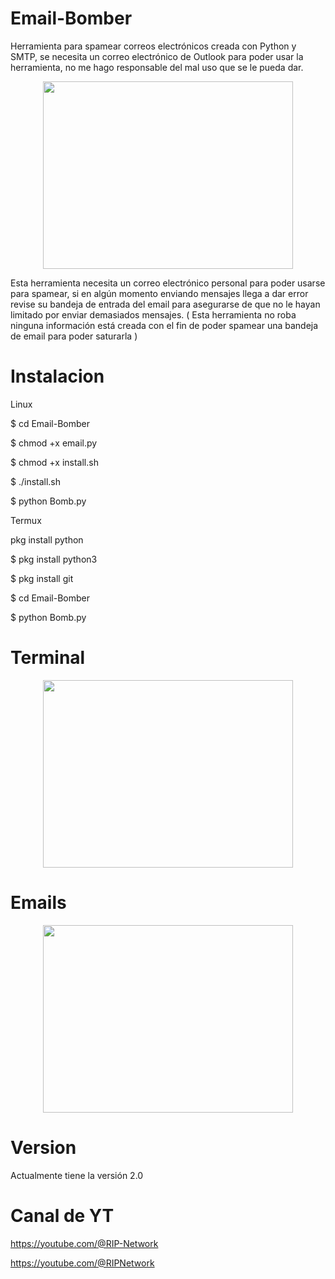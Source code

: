# Email-Bomber

Herramienta para spamear correos electrónicos creada con Python y SMTP, se necesita un correo electrónico de Outlook para poder usar la herramienta, no me hago responsable del mal uso que se le pueda dar.
<p align="center"> <img width="400" height="300" src="https://github.com/RIP-Network/Email-Bomber/blob/main/LazerTron.jpeg"> </p>
Esta herramienta necesita un correo electrónico personal para poder usarse para spamear, si en algún momento enviando mensajes llega a dar error revise su bandeja de entrada del email para asegurarse de que no le hayan limitado por enviar demasiados mensajes. ( Esta herramienta no roba ninguna información está creada con el fin de poder spamear una bandeja de email para poder saturarla )

# Instalacion

Linux

$ cd Email-Bomber

$ chmod +x email.py

$ chmod +x install.sh

$ ./install.sh

$ python Bomb.py


Termux

pkg install python 

$ pkg install python3 

$ pkg install git

$ cd Email-Bomber 

$ python Bomb.py

# Terminal

<p align="center"> <img width="400" height="300" src="hola"> </p>

# Emails

<p align="center"> <img width="400" height="300" src="https://github.com/RIP-Network/Email-Bomber/blob/main/img.jpg"> </p>


# Version

Actualmente tiene la versión 2.0

# Canal de YT

https://youtube.com/@RIP-Network

https://youtube.com/@RIPNetwork
